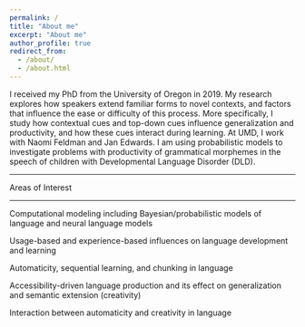 ```yaml
---
permalink: /
title: "About me"
excerpt: "About me"
author_profile: true
redirect_from: 
  - /about/
  - /about.html
---
```



I received my PhD from the University of Oregon in 2019. My research explores how speakers extend familiar forms to novel contexts, and factors that influence the ease or difficulty of this process. More specifically, I study how contextual cues and top-down cues influence generalization and productivity, and how these cues interact during learning. At UMD, I work with Naomi Feldman and Jan Edwards. I am using probabilistic models to investigate problems with productivity of grammatical morphemes in the speech of children with Developmental Language Disorder (DLD). 

---

Areas of Interest

---

Computational modeling including Bayesian/probabilistic models of language and neural language models

Usage-based and experience-based influences on language development and learning

Automaticity, sequential learning, and chunking in language

Accessibility-driven language production and its effect on generalization and semantic extension (creativity)

Interaction between automaticity and creativity in language
